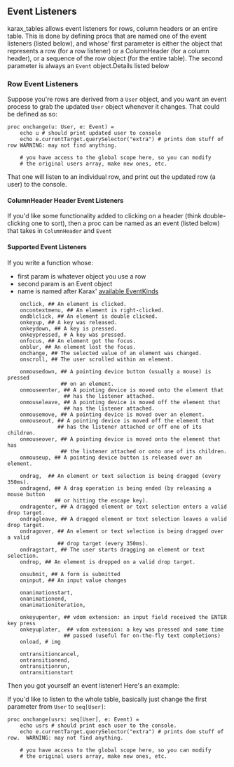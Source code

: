 ## Event Listeners

karax_tables allows event listeners for rows, column headers or an entire table.  This is done by defining procs that are named one of the event listeners (listed below), and whose' first parameter is either the object that represents a row (for a row listener) or a ColumnHeader (for a column header), or a sequence of the row object (for the entire table).  The second parameter is always an `Event` object.Details listed below

### Row Event Listeners

Suppose you're rows are derived from a `User` object, and you want an event process to grab the updated `User` object whenever it changes.  That could be defined as so:

```nimrod
proc onchange(u: User, e: Event) =
    echo u # should print updated user to console
    echo e.currentTarget.querySelector("extra") # prints dom stuff of row WARNING: may not find anything.

    # you have access to the global scope here, so you can modify
    # the original users array, make new ones, etc. 
```

That one will listen to an individual row, and print out the updated row (a user) to the console.

#### ColumnHeader Header Event Listeners

If you'd like some functionality added to clicking on a header (think double-clicking one to sort), then a proc can be named as an event (listed below) that takes in `ColumnHeader` and `Event`

#### Supported Event Listeners

If you write a function whose:
* first param is whatever object you use a row
* second param is an Event object
* name is named after Karax' [available EventKinds](https://github.com/pragmagic/karax/blob/40daae64e339da00b81ddd5972b16de9f8ef35aa/karax/vdom.nim#L53)
```nimrod
    onclick, ## An element is clicked.
    oncontextmenu, ## An element is right-clicked.
    ondblclick, ## An element is double clicked.
    onkeyup, ## A key was released.
    onkeydown, ## A key is pressed.
    onkeypressed, # A key was pressed.
    onfocus, ## An element got the focus.
    onblur, ## An element lost the focus.
    onchange, ## The selected value of an element was changed.
    onscroll, ## The user scrolled within an element.

    onmousedown, ## A pointing device button (usually a mouse) is pressed
                 ## on an element.
    onmouseenter, ## A pointing device is moved onto the element that
                  ## has the listener attached.
    onmouseleave, ## A pointing device is moved off the element that
                  ## has the listener attached.
    onmousemove, ## A pointing device is moved over an element.
    onmouseout, ## A pointing device is moved off the element that
                ## has the listener attached or off one of its children.
    onmouseover, ## A pointing device is moved onto the element that has
                 ## the listener attached or onto one of its children.
    onmouseup, ## A pointing device button is released over an element.

    ondrag,  ## An element or text selection is being dragged (every 350ms).
    ondragend, ## A drag operation is being ended (by releasing a mouse button
               ## or hitting the escape key).
    ondragenter, ## A dragged element or text selection enters a valid drop target.
    ondragleave, ## A dragged element or text selection leaves a valid drop target.
    ondragover, ## An element or text selection is being dragged over a valid
                ## drop target (every 350ms).
    ondragstart, ## The user starts dragging an element or text selection.
    ondrop, ## An element is dropped on a valid drop target.

    onsubmit, ## A form is submitted
    oninput, ## An input value changes

    onanimationstart,
    onanimationend,
    onanimationiteration,

    onkeyupenter, ## vdom extension: an input field received the ENTER key press
    onkeyuplater,  ## vdom extension: a key was pressed and some time
                  ## passed (useful for on-the-fly text completions)
    onload, # img

    ontransitioncancel,
    ontransitionend,
    ontransitionrun,
    ontransitionstart
```

Then you got yourself an event listener!  Here's an example:

If you'd like to listen to the whole table, basically just change the first parameter from `User` to `seq[User]`:

```nimrod
proc onchange(usrs: seq[User], e: Event) =
    echo usrs # should print each user to the console.
    echo e.currentTarget.querySelector("extra") # prints dom stuff of row.  WARNING: may not find anything.

    # you have access to the global scope here, so you can modify
    # the original users array, make new ones, etc. 
```